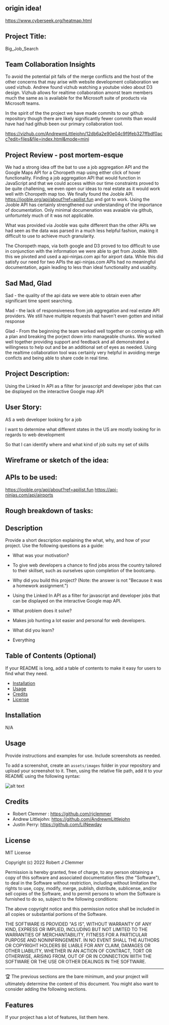 
## origin idea! 
https://www.cyberseek.org/heatmap.html

## Project Title:
Big_Job_Search

## Team Collaboration Insights 

To avoid the potential pit falls of the merge conflicts and the host of the other concerns that may arise with website development collaboration we used vizhub. Andrew found vizhub watching a youtube video  about D3 design. Vizhub allows for realtime collaboration amonst team members much the same as is available for the Microsoft suite of products via Microsoft teams. 

In the spirit of the the project we have made commits to our github repository though there are likely significantly fewer commits than would have had had github been our primary collaboration tool. 

https://vizhub.com/AndrewmLittlejohn/12db6a2e90e04c9f9feb327ffbdf0acc?edit=files&file=index.html&mode=mini 

## Project Review - post mortem-esque

We had a strong idea off the bat to use a job aggregation API and the Google Maps API for a Choropeth map using either click of hover functionality.
Finding a job aggregation API that would function in JavaScript and that we could access within our time constraints proved to be quite challening, we even open our ideas to real estate as it would work well with Choropeth map too. We finally found the Jooble API. https://jooble.org/api/about?ref=apilist.fun and got to work. Using the Jooble API has certainly strengthened our understanding of the importance of documentation. Only minimal documenation was avaiable via github, unfortuntely much of it was not applicable.  

What was provided via Jooble was quite different than the other APIs we had seen as the data was parsed in a much less helpful fashion, making it difficult to use to achieve much granularity.

The Choropeth maps, via both google and D3 proved to too difficult to use in conjunction with the information we were able to get from Jooble. With this we pivoted and used a api-ninjas.com api for airport data. While this did satisfy our need for two APIs the api-ninjas.com APIs had no meaningful documentation, again leading to less than ideal functionality and usabilty.

## Sad Mad, Glad

Sad - the quality of the api data we were able to obtain even after significant time spent searching. 

Mad - the lack of responsiveness from job aggregation and real estate API providers. We still have multiple requests that haven't even gotten and initial response

Glad - From the beginning the team worked well together on coming up with a plan and breaking the porject down into manageable chunks.
We worked well together providing support and feedback and all demonstrated a willingness to help out and be an additional set of eyes as needed.
Using the realtime collaboration tool was certainly very helpful in avoiding merge conficts and being able to share code in real time. 

## Project Description:
Using the Linked In API as a filter for javascript and developer jobs that can be displayed on the interactive Google map API

## User Story:
AS a web developer looking for a job

I want to determine what different states in the US are mostly looking for in regards to web development

So that I can identify where and what kind of job suits my set of skills

## Wireframe or sketch of the idea:


## APIs to be used:
https://jooble.org/api/about?ref=apilist.fun
https://api-ninjas.com/api/airports

## Rough breakdown of tasks:



## Description

Provide a short description explaining the what, why, and how of your project. Use the following questions as a guide:

- What was your motivation?
- To give web developers a chance to find jobs aross the country tailored to their skillset, such as ourselves upon completion of the bootcamp.

- Why did you build this project? (Note: the answer is not "Because it was a homework assignment.")
- Using the Linked In API as a filter for javascript and developer jobs that can be displayed on the interactive Google map API.

- What problem does it solve?
- Makes job hunting a lot easier and personal for web developers.

- What did you learn?
- Everything

## Table of Contents (Optional)

If your README is long, add a table of contents to make it easy for users to find what they need.

- [Installation](#installation)
- [Usage](#usage)
- [Credits](#credits)
- [License](#license)

## Installation

N/A

## Usage

Provide instructions and examples for use. Include screenshots as needed.

To add a screenshot, create an `assets/images` folder in your repository and upload your screenshot to it. Then, using the relative file path, add it to your README using the following syntax:

![alt text](assets/images/screenshot.png)


## Credits

- Robert Clemmer : https://github.com/rjclemmer
- Andrew Littlejohn: https://github.com/AndrewmLittlejohn
- Justin Perry: https://github.com/LilNewday

## License

MIT License

Copyright (c) 2022 Robert J Clemmer

Permission is hereby granted, free of charge, to any person obtaining a copy
of this software and associated documentation files (the "Software"), to deal
in the Software without restriction, including without limitation the rights
to use, copy, modify, merge, publish, distribute, sublicense, and/or sell
copies of the Software, and to permit persons to whom the Software is
furnished to do so, subject to the following conditions:

The above copyright notice and this permission notice shall be included in all
copies or substantial portions of the Software.

THE SOFTWARE IS PROVIDED "AS IS", WITHOUT WARRANTY OF ANY KIND, EXPRESS OR
IMPLIED, INCLUDING BUT NOT LIMITED TO THE WARRANTIES OF MERCHANTABILITY,
FITNESS FOR A PARTICULAR PURPOSE AND NONINFRINGEMENT. IN NO EVENT SHALL THE
AUTHORS OR COPYRIGHT HOLDERS BE LIABLE FOR ANY CLAIM, DAMAGES OR OTHER
LIABILITY, WHETHER IN AN ACTION OF CONTRACT, TORT OR OTHERWISE, ARISING FROM,
OUT OF OR IN CONNECTION WITH THE SOFTWARE OR THE USE OR OTHER DEALINGS IN THE
SOFTWARE.

---

🏆 The previous sections are the bare minimum, and your project will ultimately determine the content of this document. You might also want to consider adding the following sections.

## Features

If your project has a lot of features, list them here.

